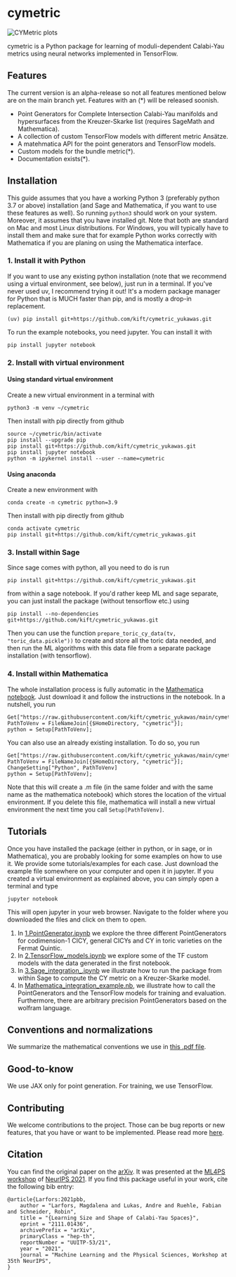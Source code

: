 # cymetric

![CYMetric plots](/assets/plots.jpg)

cymetric is a Python package for learning of moduli-dependent Calabi-Yau metrics
using neural networks implemented in TensorFlow.

## Features

The current version is an alpha-release so not all features mentioned below
are on the main branch yet. Features with an (*) will be released soonish.

* Point Generators for Complete Intersection Calabi-Yau manifolds and hypersurfaces
 from the Kreuzer-Skarke list (requires SageMath and Mathematica).
* A collection of custom TensorFlow models with different metric Ansätze.
* A matehmatica API for the point generators and TensorFlow models.
* Custom models for the bundle metric(*).
* Documentation exists(*).

## Installation
This guide assumes that you have a working Python 3 (preferably python 3.7 or above) installation (and Sage and Mathematica, if you want to use these features as well). So running ```python3``` should work on your system. Moreover, it assumes that you have installed git. Note that both are standard on Mac and most Linux distributions. For Windows, you will typically have to install them and make sure that for example Python works correctly with Mathematica if you are planing on using the Mathematica interface.

### 1. Install it with Python
If you want to use any existing python installation (note that we recommend using a virtual environment, see below), just run in a terminal.
If you've never used uv, I recommend trying it out! It's a modern package manager for Python that is MUCH faster than pip, and is mostly a drop-in replacement.
```console
(uv) pip install git+https://github.com/kift/cymetric_yukawas.git
```

To run the example notebooks, you need jupyter. You can install it with
```console
pip install jupyter notebook
```

### 2. Install with virtual environment
#### Using standard virtual environment
Create a new virtual environment in a terminal with

```console
python3 -m venv ~/cymetric
```

Then install with pip directly from github 

```console
source ~/cymetric/bin/activate
pip install --upgrade pip
pip install git+https://github.com/kift/cymetric_yukawas.git
pip install jupyter notebook
python -m ipykernel install --user --name=cymetric
```

#### Using anaconda
Create a new environment with

```console
conda create -n cymetric python=3.9
```

Then install with pip directly from github 

```console
conda activate cymetric
pip install git+https://github.com/kift/cymetric_yukawas.git
```

### 3. Install within Sage
Since sage comes with python, all you need to do is run 
```console
pip install git+https://github.com/kift/cymetric_yukawas.git
```
from within a sage notebook. If you'd rather keep ML and sage separate, you can just install the package (without tensorflow etc.) using 
```console
pip install --no-dependencies git+https://github.com/kift/cymetric_yukawas.git
```
Then you can use the function ```prepare_toric_cy_data(tv, "toric_data.pickle"))``` to create and store all the toric data needed, and then run the ML algorithms with this data file from a separate package installation (with tensorflow).

### 4. Install within Mathematica
The whole installation process is fully automatic in the [Mathematica notebook](/notebooks/4.Mathematica_integration_example.nb). Just download it and follow the instructions in the notebook. In a nutshell, you run
```console
Get["https://raw.githubusercontent.com/kift/cymetric_yukawas/main/cymetric/wolfram/cymetric.m"];
PathToVenv = FileNameJoin[{$HomeDirectory, "cymetric"}];
python = Setup[PathToVenv];
```
You can also use an already existing installation. To do so, you run
```console
Get["https://raw.githubusercontent.com/kift/cymetric_yukawas/main/cymetric/wolfram/cymetric.m"];
PathToVenv = FileNameJoin[{$HomeDirectory, "cymetric"}];
ChangeSetting["Python", PathToVenv]
python = Setup[PathToVenv];
```
Note that this will create a .m file (in the same folder and with the same name as the mathematica notebook) which stores the location of the virtual environment. If you delete this file, mathematica will install a new virtual environment the next time you call ```Setup[PathToVenv]```.

## Tutorials
Once you have installed the package (either in python, or in sage, or in Mathematica), you are probably looking for some examples on how to use it. We provide some tutorials/examples for each case. Just download the example file somewhere on your computer and open it in jupyter. If you created a virtual environment as explained above, you can simply open a terminal and type
```console
jupyter notebook
```
This will open jupyter in your web browser. Navigate to the folder where you downloaded the files and click on them to open.

1. In [1.PointGenerator.ipynb](notebooks/1.PointGenerator.ipynb) we explore the three different PointGenerators for codimension-1 CICY, general CICYs and CY in toric varieties on the Fermat Quintic. 
2. In [2.TensorFlow_models.ipynb](notebooks/2.TensorFlow_models.ipynb) we explore some of the TF custom models with the data generated in the first notebook. 
3. In [3.Sage_integration_.ipynb](notebooks/3.Sage_integration_example.ipynb) we illustrate how to run the package from within Sage to compute the CY metric on a Kreuzer-Skarke model.
4. In [Mathematica_integration_example.nb](/notebooks/4.Mathematica_integration_example.nb), we illustrate how to call the PointGenerators and the TensorFlow models for training and evaluation. Furthermore, there are arbitrary precision PointGenerators based on the wolfram language.

## Conventions and normalizations
We summarize the mathematical conventions we use in [this .pdf file](./assets/conventions.pdf).

## Good-to-know

We use JAX only for point generation. For training, we use TensorFlow.

## Contributing

We welcome contributions to the project. Those can be bug reports or new features, 
that you have or want to be implemented. Please read more [here](CONTRIBUTING.md).

## Citation

You can find the original paper on the [arXiv](https://arxiv.org/abs/2111.01436). It was presented at the [ML4PS workshop](https://ml4physicalsciences.github.io/2021/) of [NeurIPS 2021](https://neurips.cc/Conferences/2021/Schedule?showEvent=21862). If you find this package useful in your work, cite the following bib entry:

```
@article{Larfors:2021pbb,
    author = "Larfors, Magdalena and Lukas, Andre and Ruehle, Fabian and Schneider, Robin",
    title = "{Learning Size and Shape of Calabi-Yau Spaces}",
    eprint = "2111.01436",
    archivePrefix = "arXiv",
    primaryClass = "hep-th",
    reportNumber = "UUITP-53/21",
    year = "2021",
    journal = "Machine Learning and the Physical Sciences, Workshop at 35th NeurIPS",
}
```
